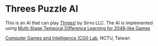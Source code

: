 # Threes Puzzle AI
This is an AI that can play [Threes!](http://asherv.com/threes/) by Sirvo LLC.
The AI is implemented using [Multi-Stage Temporal Difference Learning for
2048-like Games](https://arxiv.org/pdf/1606.07374.pdf)

[Computer Games and Intelligence (CGI) Lab](http://www.aigames.nctu.edu.tw/), NCTU, Taiwan
